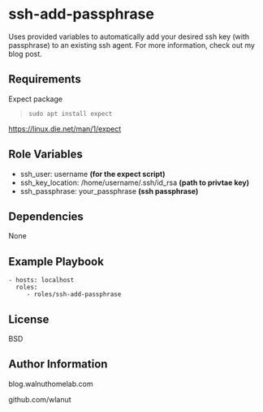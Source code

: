 ssh-add-passphrase
=========

Uses provided variables to automatically add your desired ssh key (with passphrase) to an existing ssh agent. For more information, check out my blog post.

Requirements
------------

Expect package
> `sudo apt install expect`

https://linux.die.net/man/1/expect


Role Variables
--------------

- ssh_user: username **(for the expect script)**
- ssh_key_location: /home/username/.ssh/id_rsa **(path to privtae key)**
- ssh_passphrase: your_passphrase **(ssh passphrase)**

Dependencies
------------

None

Example Playbook
----------------

    - hosts: localhost
      roles:
         - roles/ssh-add-passphrase

License
-------

BSD

Author Information
------------------

blog.walnuthomelab.com

github.com/wlanut
